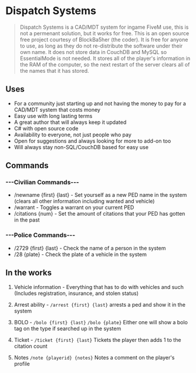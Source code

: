 # Dispatch Systems

> Dispatch Systems is a CAD/MDT system for ingame FiveM use, this is not a permenant solution, but it works for free. This is an open source free project courtesy of BlockBa5her (the coder). It is free for anyone to use, as long as they do not re-distribute the software under their own name. It does not store data in CouchDB and MySQL so EssentialMode is not needed. It stores all of the player's information in the RAM of the computer, so the next restart of the server clears all of the names that it has stored.

## Uses

* For a community just starting up and not having the money to pay for a CAD/MDT system that costs money
* Easy use with long lasting terms
* A great author that will always keep it updated
* C# with open source code
* Availability to everyone, not just people who pay
* Open for suggestions and always looking for more to add-on too
* Will always stay non-SQL/CouchDB based for easy use

## Commands

### ---Civilian Commands---

* /newname {first} {last} - Set yourself as a new PED name in the system (clears all other information including wanted and vehicle)
* /warrant - Toggles a warrant on your current PED
* /citations {num} - Set the amount of citations that your PED has gotten in the past

### ---Police Commands---

* /2729 {first} {last} - Check the name of a person in the system
* /28 {plate} - Check the plate of a vehicle in the system

## In the works

1. Vehicle information - Everything that has to do with vehicles and such (Includes registration, insurance, and stolen status)

2. Arrest ability - `/arrest {first} {last}` arrests a ped and show it in the system

3. BOLO - `/bolo {first} {last}` `/bolo {plate}` Either one will show a bolo tag on the type if searched up in the system

4. Ticket - `/ticket {first} {last}` Tickets the player then adds 1 to the citation count

5. Notes `/note {playerid} {notes}` Notes a comment on the player's profile